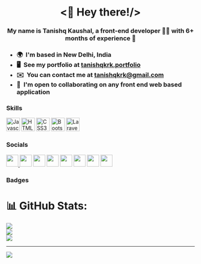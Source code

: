 <h1 align="center"><👋 Hey there!/></h1>

<h3 align="center">My name is Tanishq Kaushal, a front-end developer 👨‍💻 with 6+ months of experience 🚀 <h3>

* 🌍  I'm based in New Delhi, India
* 🖥️  See my portfolio at [tanishqkrk.portfolio](http://tanishqkrk.github.io/tanishqkrk-portfolio/)
* ✉️  You can contact me at [tanishqkrk@gmail.com](mailto:tanishqkrk@gmail.com)
* 🤝  I'm open to collaborating on any front end web based application

### Skills

<p align="left">
<a href="https://developer.mozilla.org/en-US/docs/Web/JavaScript" target="_blank" rel="noreferrer"><img src="https://raw.githubusercontent.com/danielcranney/readme-generator/main/public/icons/skills/javascript-colored.svg" width="36" height="36" alt="Javascript" /></a>
<a href="https://developer.mozilla.org/en-US/docs/Glossary/HTML5" target="_blank" rel="noreferrer"><img src="https://raw.githubusercontent.com/danielcranney/readme-generator/main/public/icons/skills/html5-colored.svg" width="36" height="36" alt="HTML5" /></a>
<a href="https://www.w3.org/TR/CSS/#css" target="_blank" rel="noreferrer"><img src="https://raw.githubusercontent.com/danielcranney/readme-generator/main/public/icons/skills/css3-colored.svg" width="36" height="36" alt="CSS3" /></a>
<a href="https://getbootstrap.com/" target="_blank" rel="noreferrer"><img src="https://raw.githubusercontent.com/danielcranney/readme-generator/main/public/icons/skills/bootstrap-colored.svg" width="36" height="36" alt="Bootstrap" /></a>
<a href="https://laravel.com/" target="_blank" rel="noreferrer"><img src="https://raw.githubusercontent.com/danielcranney/readme-generator/main/public/icons/skills/laravel-colored.svg" width="36" height="36" alt="Laravel" /></a>
</p>


### Socials

<p align="left"><a href="https://www.dev.to/tanishqkrk" target="_blank" rel="noreferrer"><img src="https://raw.githubusercontent.com/danielcranney/readme-generator/main/public/icons/socials/devdotto-dark.svg" width="32" height="32" /> <a href="https://www.codepen.io/tanishqkrk" target="_blank" rel="noreferrer"><img src="https://raw.githubusercontent.com/danielcranney/readme-generator/main/public/icons/socials/codepen-dark.svg" width="32" height="32" /></a> <a href="https://www.github.com/tanishqkrk" target="_blank" rel="noreferrer"><img src="https://raw.githubusercontent.com/danielcranney/readme-generator/main/public/icons/socials/github-dark.svg" width="32" height="32" /></a> <a href="http://www.instagram.com/tanishqkrk" target="_blank" rel="noreferrer"><img src="https://raw.githubusercontent.com/danielcranney/readme-generator/main/public/icons/socials/instagram.svg" width="32" height="32" /></a> <a href="https://www.linkedin.com/in/tanishq-kr-kaushal-835b0221b/" target="_blank" rel="noreferrer"><img src="https://raw.githubusercontent.com/danielcranney/readme-generator/main/public/icons/socials/linkedin.svg" width="32" height="32" /></a> <a href="http://www.medium.com/tanishqkrk" target="_blank" rel="noreferrer"><img src="https://raw.githubusercontent.com/danielcranney/readme-generator/main/public/icons/socials/medium-dark.svg" width="32" height="32" /></a> <a href="https://www.stackoverflow.com/users/17027654/tanishq-kr-kaushal" target="_blank" rel="noreferrer"><img src="https://raw.githubusercontent.com/danielcranney/readme-generator/main/public/icons/socials/stackoverflow.svg" width="32" height="32" /></a> <a href="https://www.twitter.com/TanishqKaushal" target="_blank" rel="noreferrer"><img src="https://raw.githubusercontent.com/danielcranney/readme-generator/main/public/icons/socials/twitter.svg" width="32" height="32" /></a></p>

### Badges
# 📊 GitHub Stats:
![](https://github-readme-stats.vercel.app/api?username=tanishqkrk&theme=dark&hide_border=true&include_all_commits=false&count_private=false)<br/>
![](https://github-readme-streak-stats.herokuapp.com/?user=tanishqkrk&theme=dark&hide_border=true)<br/>
![](https://github-readme-stats.vercel.app/api/top-langs/?username=tanishqkrk&theme=dark&hide_border=true&include_all_commits=false&count_private=false&layout=compact)

---
[![](https://visitcount.itsvg.in/api?id=tanishqkrk&icon=0&color=0)](https://visitcount.itsvg.in)
